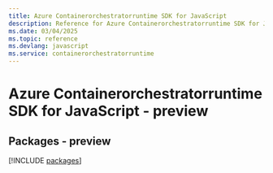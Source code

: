 ```yaml
---
title: Azure Containerorchestratorruntime SDK for JavaScript
description: Reference for Azure Containerorchestratorruntime SDK for JavaScript
ms.date: 03/04/2025
ms.topic: reference
ms.devlang: javascript
ms.service: containerorchestratorruntime
---
```

# Azure Containerorchestratorruntime SDK for JavaScript - preview
## Packages - preview
[!INCLUDE [packages](containerorchestratorruntime-index.md)]
